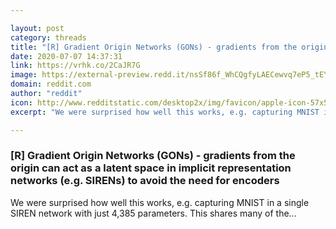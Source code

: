 ```yaml
---

layout: post
category: threads
title: "[R] Gradient Origin Networks (GONs) - gradients from the origin can act as a latent space in implicit representation networks (e.g. SIRENs) to avoid the need for encoders"
date: 2020-07-07 14:37:31
link: https://vrhk.co/2CaJR7G
image: https://external-preview.redd.it/nsSf86f_WhCQgfyLAECewvq7eP5_tEYRTKH3kQ6Mdp4.jpg?width=1200&height=628.272251309&auto=webp&crop=1200:628.272251309,smart&s=1b248c9f1a64f5f9abf264a59ec6eac8430b25b5
domain: reddit.com
author: "reddit"
icon: http://www.redditstatic.com/desktop2x/img/favicon/apple-icon-57x57.png
excerpt: "We were surprised how well this works, e.g. capturing MNIST in a single SIREN network with just 4,385 parameters. This shares many of the..."

---
```


### [R] Gradient Origin Networks (GONs) - gradients from the origin can act as a latent space in implicit representation networks (e.g. SIRENs) to avoid the need for encoders

We were surprised how well this works, e.g. capturing MNIST in a single SIREN network with just 4,385 parameters. This shares many of the...